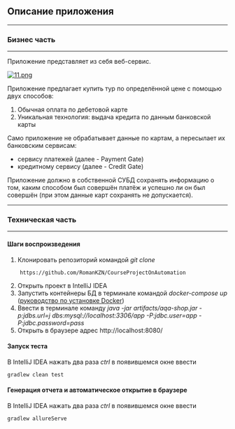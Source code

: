 ## Описание приложения
***
### Бизнес часть
***
Приложение представляет из себя веб-сервис.

[![11.png](https://i.postimg.cc/hPLryjQS/11.png)](https://postimg.cc/mtrChTSq)

Приложение предлагает купить тур по определённой цене с помощью двух способов:
1. Обычная оплата по дебетовой карте
1. Уникальная технология: выдача кредита по данным банковской карты

Само приложение не обрабатывает данные по картам, а пересылает их банковским сервисам:
* сервису платежей (далее - Payment Gate)
* кредитному сервису (далее - Credit Gate)

Приложение должно в собственной СУБД сохранять информацию о том, каким способом был совершён платёж и успешно ли он был совершён (при этом данные карт сохранять не допускается).
***
### Техническая часть
***
#### Шаги воспроизведения
1.  Клонировать репозиторий командой *git clone*
```
    https://github.com/RomanKZN/CourseProjectOnAutomation
```
2.  Открыть проект в IntelliJ IDEA
3.  Запустить контейнеры БД в терминале командой *docker-compose up* ([руководство по установке Docker](https://github.com/netology-code/aqa-homeworks/blob/master/docker/installation.md))
4.  Ввести в терминале команду  *java -jar artifacts/aqa-shop.jar -p:jdbs.url=j
    dbs:mysql://localhost:3306/app -P:jdbc.user=app -P:jdbc.password=pass*
5.  Открыть в браузере адрес http://localhost:8080/

#### Запуск теста
В IntelliJ IDEA нажать два раза *ctrl*  в появившемся окне ввести
```
gradlew clean test
```
#### Генерация отчета и автоматическое открытие в браузере 
В IntelliJ IDEA нажать два раза *ctrl*  в появившемся окне ввести
```
gradlew allureServe
```